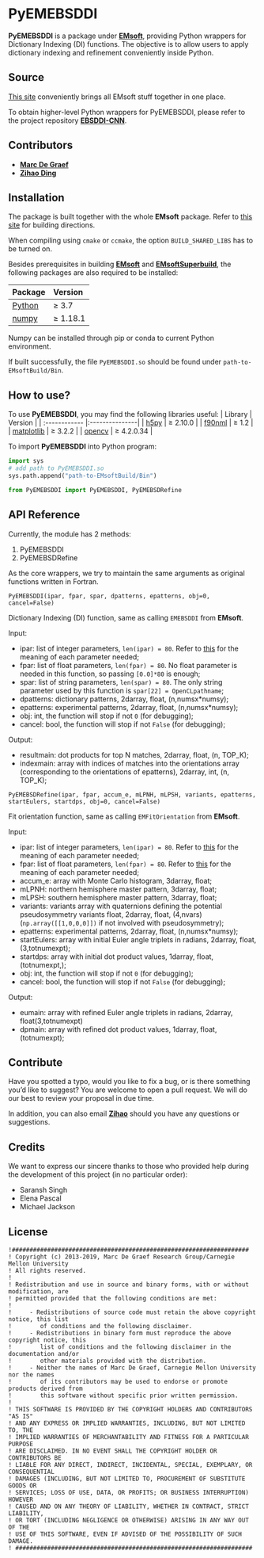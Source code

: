# PyEMEBSDDI
**PyEMEBSDDI** is a package under [**EMsoft**](https://github.com/EMsoft-org/EMsoft), providing Python wrappers for Dictionary Indexing (DI) functions. The objective is to allow users to apply dictionary indexing and refinement conveniently inside Python.


<!-- ## Features -->


## Source
[This site](http://vbff.materials.cmu.edu/EMsoft) conveniently brings all EMsoft stuff together in one place.

To obtain higher-level Python wrappers for PyEMEBSDDI, please refer to the project repository [**EBSDDI-CNN**](https://github.com/Darkhunter9/EBSDDI_CNN).


## Contributors
- [**Marc De Graef**](https://github.com/marcdegraef)
- [**Zihao Ding**](https://github.com/Darkhunter9)


## Installation
The package is built together with the whole **EMsoft** package. Refer to [this site](https://github.com/EMsoft-org/EMsoft) for building directions.

When compiling using `cmake` or `ccmake`, the option `BUILD_SHARED_LIBS` has to be turned on.

Besides prerequisites in building [**EMsoft**](https://github.com/EMsoft-org/EMsoft) and [**EMsoftSuperbuild**](https://github.com/EMsoft-org/EMsoftSuperbuild), the following packages are also required to be installed:

| Package  | Version  |
| :------------ |:---------------|
| [Python](https://www.python.org/)      | &ge; 3.7    |
| [numpy](https://numpy.org/)            | &ge; 1.18.1 |

Numpy can be installed through pip or conda to current Python environment.

If built successfully, the file `PyEMEBSDDI.so` should be found under `path-to-EMsoftBuild/Bin`.


## How to use?
To use **PyEMEBSDDI**, you may find the following libraries useful:
| Library  | Version  |
| :------------ |:---------------|
| [h5py](http://docs.h5py.org/en/stable/)            | &ge; 2.10.0   |
| [f90nml](https://pypi.org/project/f90nml/)         | &ge; 1.2      |
| [matplotlib](https://matplotlib.org/)              | &ge; 3.2.2    |
| [opencv](https://pypi.org/project/opencv-python/)  | &ge; 4.2.0.34 |

To import **PyEMEBSDDI** into Python program:
```python
import sys
# add path to PyEMEBSDDI.so
sys.path.append("path-to-EMsoftBuild/Bin")

from PyEMEBSDDI import PyEMEBSDDI, PyEMEBSDRefine
```

## API Reference
Currently, the module has 2 methods:

1. PyEMEBSDDI
2. PyEMEBSDRefine 

As the core wrappers, we try to maintain the same arguments as original functions written in Fortran.

`PyEMEBSDDI(ipar, fpar, spar, dpatterns, epatterns, obj=0, cancel=False)`

Dictionary Indexing (DI) function, same as calling `EMEBSDDI` from **EMsoft**.

Input:
- ipar: list of integer parameters, `len(ipar) = 80`.
  Refer to [this](https://github.com/EMsoft-org/EMsoft/blob/c7df98ec74593f83c6d385bf43b68d846ffa08ec/Source/EMsoftWrapperLib/DictionaryIndexing/EMDIwrappermod.f90#L1082) for the meaning of each parameter needed;
- fpar: list of float parameters, `len(fpar) = 80`. No float parameter is needed in this function, so passing `[0.0]*80` is enough;
- spar: list of string parameters, `len(spar) = 80`. The only string parameter used by this function is `spar[22] = OpenCLpathname`;
- dpatterns: dictionary patterns, 2darray, float, (n,numsx*numsy);
- epatterns: experimental patterns, 2darray, float, (n,numsx*numsy);
- obj: int, the function will stop if not `0` (for debugging);
- cancel: bool, the function will stop if not `False` (for debugging);

Output:
- resultmain: dot products for top N matches, 2darray, float, (n, TOP_K);
- indexmain: array with indices of matches into the orientations array (corresponding to the orientations of epatterns), 2darray, int, (n, TOP_K);

`PyEMEBSDRefine(ipar, fpar, accum_e, mLPNH, mLPSH, variants, epatterns, startEulers, startdps, obj=0, cancel=False)`

Fit orientation function, same as calling `EMFitOrientation` from **EMsoft**.

Input:
- ipar: list of integer parameters, `len(ipar) = 80`.
  Refer to [this](https://github.com/EMsoft-org/EMsoft/blob/c7df98ec74593f83c6d385bf43b68d846ffa08ec/Source/EMsoftWrapperLib/DictionaryIndexing/EMDIwrappermod.f90#L1596) for the meaning of each parameter needed;
- fpar: list of float parameters, `len(fpar) = 80`.
  Refer to [this](https://github.com/EMsoft-org/EMsoft/blob/c7df98ec74593f83c6d385bf43b68d846ffa08ec/Source/EMsoftWrapperLib/DictionaryIndexing/EMDIwrappermod.f90#L1618) for the meaning of each parameter needed;
- accum_e: array with Monte Carlo histogram, 3darray, float;
- mLPNH: northern hemisphere master pattern, 3darray, float;
- mLPSH: southern hemisphere master pattern, 3darray, float;
- variants: variants array with quaternions defining the potential pseudosymmetry variants float, 2darray, float, (4,nvars) (`np.array([[1,0,0,0]])` if not involved with pseudosymmetry);
- epatterns: experimental patterns, 2darray, float, (n,numsx*numsy);
- startEulers: array with initial Euler angle triplets in radians, 2darray, float, (3,totnumexpt);
- startdps: array with initial dot product values, 1darray, float, (totnumexpt,);
- obj: int, the function will stop if not `0` (for debugging);
- cancel: bool, the function will stop if not `False` (for debugging);

Output:
- eumain: array with refined Euler angle triplets in radians, 2darray, float(3,totnumexpt)
- dpmain: array with refined dot product values, 1darray, float, (totnumexpt);


<!-- ## Higher-level Python wrappers -->


## Contribute
Have you spotted a typo, would you like to fix a bug, or is there something you’d like to suggest? You are welcome to open a pull request. We will do our best to review your proposal in due time.

In addition, you can also email [**Zihao**](mailto:ding@cmu.edu) should you have any questions or suggestions.

## Credits
We want to express our sincere thanks to those who provided help during the development of this project (in no particular order):

- Saransh Singh
- Elena Pascal
- Michael Jackson

## License
    !###################################################################
    ! Copyright (c) 2013-2019, Marc De Graef Research Group/Carnegie Mellon University
    ! All rights reserved.
    !
    ! Redistribution and use in source and binary forms, with or without modification, are 
    ! permitted provided that the following conditions are met:
    !
    !     - Redistributions of source code must retain the above copyright notice, this list 
    !        of conditions and the following disclaimer.
    !     - Redistributions in binary form must reproduce the above copyright notice, this 
    !        list of conditions and the following disclaimer in the documentation and/or 
    !        other materials provided with the distribution.
    !     - Neither the names of Marc De Graef, Carnegie Mellon University nor the names 
    !        of its contributors may be used to endorse or promote products derived from 
    !        this software without specific prior written permission.
    !
    ! THIS SOFTWARE IS PROVIDED BY THE COPYRIGHT HOLDERS AND CONTRIBUTORS "AS IS" 
    ! AND ANY EXPRESS OR IMPLIED WARRANTIES, INCLUDING, BUT NOT LIMITED TO, THE 
    ! IMPLIED WARRANTIES OF MERCHANTABILITY AND FITNESS FOR A PARTICULAR PURPOSE 
    ! ARE DISCLAIMED. IN NO EVENT SHALL THE COPYRIGHT HOLDER OR CONTRIBUTORS BE 
    ! LIABLE FOR ANY DIRECT, INDIRECT, INCIDENTAL, SPECIAL, EXEMPLARY, OR CONSEQUENTIAL 
    ! DAMAGES (INCLUDING, BUT NOT LIMITED TO, PROCUREMENT OF SUBSTITUTE GOODS OR 
    ! SERVICES; LOSS OF USE, DATA, OR PROFITS; OR BUSINESS INTERRUPTION) HOWEVER 
    ! CAUSED AND ON ANY THEORY OF LIABILITY, WHETHER IN CONTRACT, STRICT LIABILITY, 
    ! OR TORT (INCLUDING NEGLIGENCE OR OTHERWISE) ARISING IN ANY WAY OUT OF THE 
    ! USE OF THIS SOFTWARE, EVEN IF ADVISED OF THE POSSIBILITY OF SUCH DAMAGE.
    ! ###################################################################